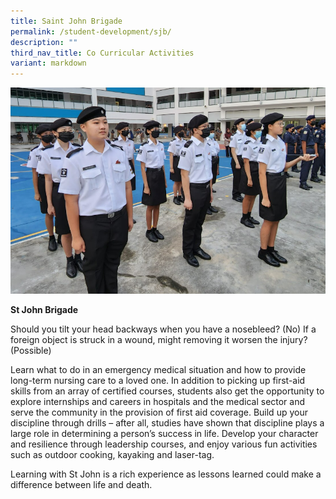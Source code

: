 ```yaml
---
title: Saint John Brigade
permalink: /student-development/sjb/
description: ""
third_nav_title: Co Curricular Activities
variant: markdown
---
```

![](/images/sjb2023.png)

**St John Brigade**

Should you tilt your head backways when you have a nosebleed? (No) If a foreign object is struck in a wound, might removing it worsen the injury? (Possible)

Learn what to do in an emergency medical situation and how to provide long-term nursing care to a loved one. In addition to picking up first-aid skills from an array of certified courses, students also get the opportunity to explore internships and careers in hospitals and the medical sector and serve the community in the provision of first aid coverage. Build up your discipline through drills – after all, studies have shown that discipline plays a large role in determining a person’s success in life. Develop your character and resilience through leadership courses, and enjoy various fun activities such as outdoor cooking, kayaking and laser-tag.

Learning with St John is a rich experience as lessons learned could make a difference between life and death.
